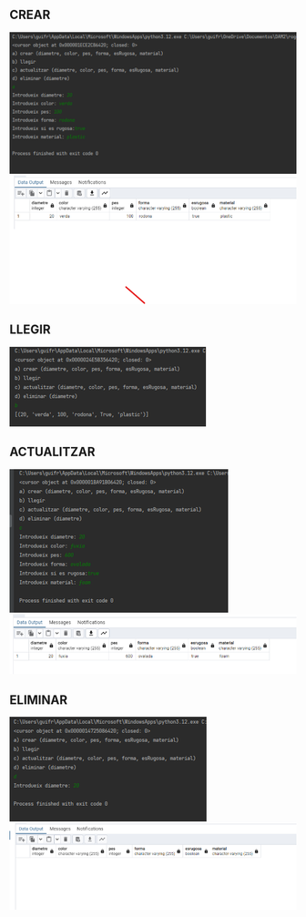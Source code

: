 ## CREAR
![](.\imatges\crear1.png)
![](.\imatges\crear.png)

## LLEGIR
![](.\imatges\llegir.png)

## ACTUALITZAR
![](.\imatges\update1.png)
![](.\imatges\update2.png)


## ELIMINAR
![](.\imatges\eliminar1.png)
![](.\imatges\eliminar2.png)